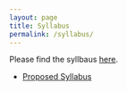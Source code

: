 ```yaml
---
layout: page
title: Syllabus
permalink: /syllabus/
---
```


Please find the syllbaus [here](/static_files/materials/Syllabus.pdf).
* [Proposed Syllabus](http://ce.iust.ac.ir/files/dept_ce/files/%D8%A8%D8%B1%D9%86%D8%A7%D9%85%D9%87_%D9%BE%DB%8C%D8%B4%D9%86%D9%87%D8%A7%D8%AF%DB%8C.pdf)